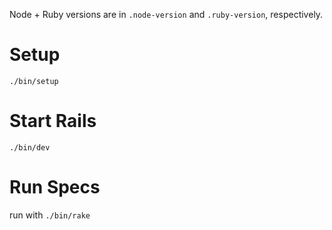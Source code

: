 Node + Ruby versions are in `.node-version` and `.ruby-version`, respectively.

# Setup

`./bin/setup`

# Start Rails

`./bin/dev`

# Run Specs

run with `./bin/rake`
